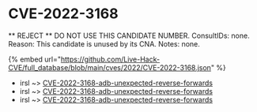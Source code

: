 # CVE-2022-3168

** REJECT ** DO NOT USE THIS CANDIDATE NUMBER. ConsultIDs: none. Reason: This candidate is unused by its CNA. Notes: none.

{% embed url="https://github.com/Live-Hack-CVE/full_database/blob/main/cves/2022/CVE-2022-3168.json" %}


* irsl ~> [CVE-2022-3168-adb-unexpected-reverse-forwards](https://www.alice-snow.ru/2022/database/cve-2022-3168/cve-2022-3168-adb-unexpected-reverse-forwards-irsl)
* irsl ~> [CVE-2022-3168-adb-unexpected-reverse-forwards](https://www.alice-snow.ru/2022/database/cve-2022-3168/cve-2022-3168-adb-unexpected-reverse-forwards-irsl)
* irsl ~> [CVE-2022-3168-adb-unexpected-reverse-forwards](https://www.alice-snow.ru/2022/database/cve-2022-3168/cve-2022-3168-adb-unexpected-reverse-forwards-irsl)
